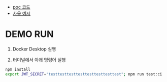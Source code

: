 - [poc 코드](https://github.com/PENEKhun/itdoc-poc/tree/main/itdoc)
- [사용 예시](https://github.com/PENEKhun/itdoc-poc/blob/main/tests/integration-test/api/aa.test.js)


# DEMO RUN 

1. Docker Desktop 실행

2. 터미널에서 아래 명령어 실행

```bash
npm install
export JWT_SECRET="testtesttesttesttesttesttesttest"; npm run test:ci
```
